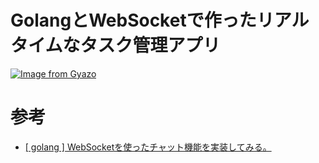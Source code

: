 # GolangとWebSocketで作ったリアルタイムなタスク管理アプリ

[![Image from Gyazo](https://i.gyazo.com/fe97603c094419d36683e5d7186eb028.gif)](https://gyazo.com/fe97603c094419d36683e5d7186eb028)

# 参考
- [[ golang ] WebSocketを使ったチャット機能を実装してみる。](http://wild-data-chase.com/index.php/2019/03/20/post-643/)
